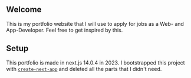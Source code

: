 ## Welcome

This is my portfolio website that I will use to apply for jobs as a Web- and App-Developer.
Feel free to get inspired by this.

## Setup
This portfolio is made in next.js 14.0.4 in 2023.
I bootstrapped this project with [`create-next-app`](https://github.com/vercel/next.js/tree/canary/packages/create-next-app) and deleted all the parts that I didn't need.
